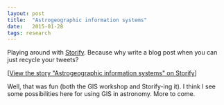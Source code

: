 ```yaml
---
layout: post
title:  "Astrogeographic information systems"
date:   2015-01-28
tags: research
---
```

Playing around with [Storify](http://storify.com). Because why write a blog post when you can just recycle your tweets?

<script src="//storify.com/PBarmby/astrogeographic-information-systems.js?header=false&border=false"></script><noscript>[<a href="//storify.com/PBarmby/astrogeographic-information-systems" target="_blank">View the story "Astrogeographic information systems" on Storify</a>]</noscript>

Well, that was fun (both the GIS workshop and Storify-ing it). I think I see some possibilities here for using GIS in astronomy. More to come.

